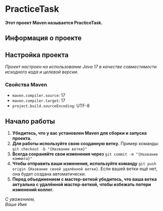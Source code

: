 # PracticeTask

**Этот проект Maven называется PracticeTask.**

## Информация о проекте

## Настройка проекта

*Проект настроен на использование Java 17 в качестве совместимости исходного кода и целевой версии.*

### Свойства Maven

- `maven.compiler.source`: 17
- `maven.compiler.target`: 17
- `project.build.sourceEncoding`: UTF-8

## Начало работы

1. **Убедитесь, что у вас установлен Maven для сборки и запуска проекта.**
2. **Для работы используйте свою созданную ветку.** Пример команды: `git checkout -b "{Название ветки}"`
3. **Всегда сохраняйте свои изменения через** `git commit -m "{Название коммита}"`
4. **Чтобы отправить ваши изменения, используйте команду** `git push origin {Название своей удалённой ветки}`. Если вашей ветки ещё нет, она будет создана автоматически.
5. **Перед объединением с мастер-веткой убедитесь, что ваша ветка актуальна с удалённой мастер-веткой, чтобы избежать потери изменений коллег.**

*С уважением,  
Ваше Имя*
